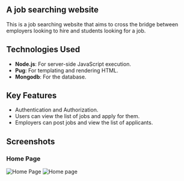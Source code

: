 ## A job searching website
This is a job searching website that aims to cross the bridge between employers looking to hire and students looking for a job.

## Technologies Used
- **Node.js**: For server-side JavaScript execution.
- **Pug**: For templating and rendering HTML.
- **Mongodb**: For the database.

## Key Features
 - Authentication and Authorization.
 - Users can view the list of jobs and apply for them.
 - Employers can post jobs and view the list of applicants.
## Screenshots

### Home Page
![Home Page](./Screenshot(7).png)
![Home page](./Screenshot(8).png)
